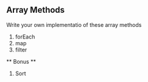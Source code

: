 ## Array Methods

Write your own implementatio of these array methods
  1. forEach
  2. map
  3. filter

** Bonus **
  1. Sort